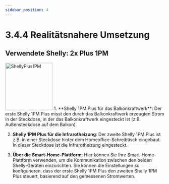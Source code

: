 ```yaml
---
sidebar_position: 4
---
```


# 3.4.4 Realitätsnahere Umsetzung 
## Verwendete Shelly: 2x Plus 1PM 
<img src="/img/shelly1pm.png" alt="ShellyPlus1PM" width="150"/>
1. **Shelly 1PM Plus für das Balkonkraftwerk**: Der erste Shelly 1PM Plus misst den durch das Balkonkraftwerk erzeugten Strom in der Steckdose, in der das Balkonkraftwerk eingesteckt ist (z.B. Außensteckdose auf dem Balkon).

2. **Shelly 1PM Plus für die Infrarotheizung**: Der zweite Shelly 1PM Plus ist z.B. in einer Steckdose hinter dem Homeoffice-Schreibtisch eingebaut. In dieser Steckdose ist die Infrarotheizung eingesteckt.

3. **Über die Smart-Home-Plattform**: Hier können Sie Ihre Smart-Home-Plattform verwenden, um die Kommunikation zwischen den beiden Shelly-Geräten einzurichten. Sie können die Einstellungen so konfigurieren, dass der erste Shelly 1PM Plus den zweiten Shelly 1PM Plus steuert, basierend auf den gemessenen Stromwerten.

